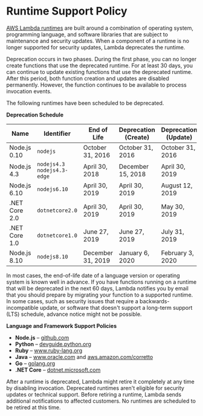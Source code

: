 # Runtime Support Policy<a name="runtime-support-policy"></a>

[AWS Lambda runtimes](lambda-runtimes.md) are built around a combination of operating system, programming language, and software libraries that are subject to maintenance and security updates\. When a component of a runtime is no longer supported for security updates, Lambda deprecates the runtime\.

Deprecation occurs in two phases\. During the first phase, you can no longer create functions that use the deprecated runtime\. For at least 30 days, you can continue to update existing functions that use the deprecated runtime\. After this period, both function creation and updates are disabled permanently\. However, the function continues to be available to process invocation events\.

The following runtimes have been scheduled to be deprecated\.


**Deprecation Schedule**  

| Name | Identifier | End of Life | Deprecation \(Create\) | Deprecation \(Update\) | 
| --- | --- | --- | --- | --- | 
|  Node\.js 0\.10  |  `nodejs`  |  October 31, 2016  |  October 31, 2016  |  October 31, 2016  | 
|  Node\.js 4\.3  |  `nodejs4.3` `nodejs4.3-edge`  |  April 30, 2018  |  December 15, 2018  |  April 30, 2019  | 
|  Node\.js 6\.10  |  `nodejs6.10`  |  April 30, 2019  |  April 30, 2019  |  August 12, 2019  | 
|  \.NET Core 2\.0  |  `dotnetcore2.0`  |  April 30, 2019  |  April 30, 2019  |  May 30, 2019  | 
|  \.NET Core 1\.0  |  `dotnetcore1.0`  |  June 27, 2019  |  June 27, 2019  |  July 31, 2019  | 
|  Node\.js 8\.10  |  `nodejs8.10`  |  December 31, 2019  |  January 6, 2020  |  February 3, 2020  | 

In most cases, the end\-of\-life date of a language version or operating system is known well in advance\. If you have functions running on a runtime that will be deprecated in the next 60 days, Lambda notifies you by email that you should prepare by migrating your function to a supported runtime\. In some cases, such as security issues that require a backwards\-incompatible update, or software that doesn't support a long\-term support \(LTS\) schedule, advance notice might not be possible\.

**Language and Framework Support Policies**
+ **Node\.js** – [github\.com](https://github.com/nodejs/Release#release-schedule)
+ **Python** – [devguide\.python\.org](https://devguide.python.org/#status-of-python-branches)
+ **Ruby** – [www\.ruby\-lang\.org](https://www.ruby-lang.org/en/downloads/branches/)
+ **Java** – [www\.oracle\.com](https://www.oracle.com/technetwork/java/java-se-support-roadmap.html) and [aws\.amazon\.com/corretto](https://aws.amazon.com/corretto/faqs/) 
+ **Go** – [golang\.org](https://golang.org/s/release)
+ **\.NET Core** – [dotnet\.microsoft\.com](https://dotnet.microsoft.com/platform/support/policy/dotnet-core)

After a runtime is deprecated, Lambda might retire it completely at any time by disabling invocation\. Deprecated runtimes aren't eligible for security updates or technical support\. Before retiring a runtime, Lambda sends additional notifications to affected customers\. No runtimes are scheduled to be retired at this time\.